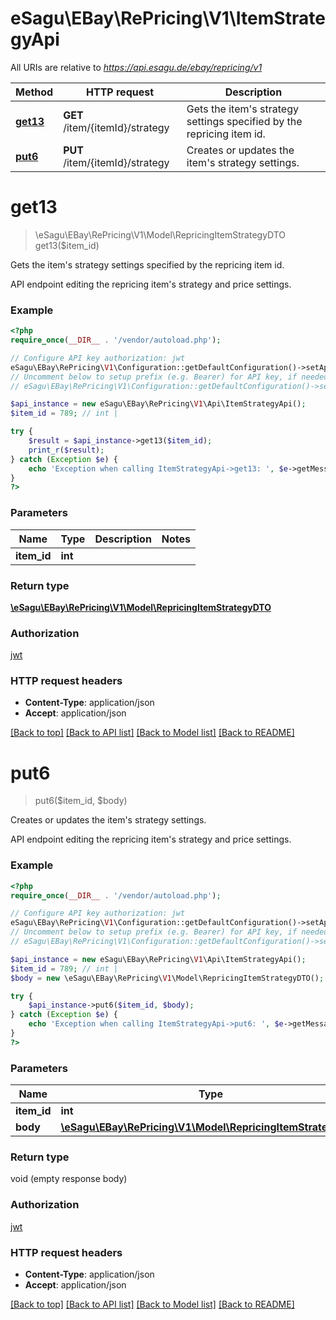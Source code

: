 # eSagu\EBay\RePricing\V1\ItemStrategyApi

All URIs are relative to *https://api.esagu.de/ebay/repricing/v1*

Method | HTTP request | Description
------------- | ------------- | -------------
[**get13**](ItemStrategyApi.md#get13) | **GET** /item/{itemId}/strategy | Gets the item&#39;s strategy settings specified by the repricing item id.
[**put6**](ItemStrategyApi.md#put6) | **PUT** /item/{itemId}/strategy | Creates or updates the item&#39;s strategy settings.


# **get13**
> \eSagu\EBay\RePricing\V1\Model\RepricingItemStrategyDTO get13($item_id)

Gets the item's strategy settings specified by the repricing item id.

API endpoint editing the repricing item's strategy and price settings.

### Example
```php
<?php
require_once(__DIR__ . '/vendor/autoload.php');

// Configure API key authorization: jwt
eSagu\EBay\RePricing\V1\Configuration::getDefaultConfiguration()->setApiKey('Authorization', 'YOUR_API_KEY');
// Uncomment below to setup prefix (e.g. Bearer) for API key, if needed
// eSagu\EBay\RePricing\V1\Configuration::getDefaultConfiguration()->setApiKeyPrefix('Authorization', 'Bearer');

$api_instance = new eSagu\EBay\RePricing\V1\Api\ItemStrategyApi();
$item_id = 789; // int | 

try {
    $result = $api_instance->get13($item_id);
    print_r($result);
} catch (Exception $e) {
    echo 'Exception when calling ItemStrategyApi->get13: ', $e->getMessage(), PHP_EOL;
}
?>
```

### Parameters

Name | Type | Description  | Notes
------------- | ------------- | ------------- | -------------
 **item_id** | **int**|  |

### Return type

[**\eSagu\EBay\RePricing\V1\Model\RepricingItemStrategyDTO**](../Model/RepricingItemStrategyDTO.md)

### Authorization

[jwt](../../README.md#jwt)

### HTTP request headers

 - **Content-Type**: application/json
 - **Accept**: application/json

[[Back to top]](#) [[Back to API list]](../../README.md#documentation-for-api-endpoints) [[Back to Model list]](../../README.md#documentation-for-models) [[Back to README]](../../README.md)

# **put6**
> put6($item_id, $body)

Creates or updates the item's strategy settings.

API endpoint editing the repricing item's strategy and price settings.

### Example
```php
<?php
require_once(__DIR__ . '/vendor/autoload.php');

// Configure API key authorization: jwt
eSagu\EBay\RePricing\V1\Configuration::getDefaultConfiguration()->setApiKey('Authorization', 'YOUR_API_KEY');
// Uncomment below to setup prefix (e.g. Bearer) for API key, if needed
// eSagu\EBay\RePricing\V1\Configuration::getDefaultConfiguration()->setApiKeyPrefix('Authorization', 'Bearer');

$api_instance = new eSagu\EBay\RePricing\V1\Api\ItemStrategyApi();
$item_id = 789; // int | 
$body = new \eSagu\EBay\RePricing\V1\Model\RepricingItemStrategyDTO(); // \eSagu\EBay\RePricing\V1\Model\RepricingItemStrategyDTO | 

try {
    $api_instance->put6($item_id, $body);
} catch (Exception $e) {
    echo 'Exception when calling ItemStrategyApi->put6: ', $e->getMessage(), PHP_EOL;
}
?>
```

### Parameters

Name | Type | Description  | Notes
------------- | ------------- | ------------- | -------------
 **item_id** | **int**|  |
 **body** | [**\eSagu\EBay\RePricing\V1\Model\RepricingItemStrategyDTO**](../Model/\eSagu\EBay\RePricing\V1\Model\RepricingItemStrategyDTO.md)|  | [optional]

### Return type

void (empty response body)

### Authorization

[jwt](../../README.md#jwt)

### HTTP request headers

 - **Content-Type**: application/json
 - **Accept**: application/json

[[Back to top]](#) [[Back to API list]](../../README.md#documentation-for-api-endpoints) [[Back to Model list]](../../README.md#documentation-for-models) [[Back to README]](../../README.md)

